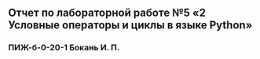 ## Отчет по лабораторной работе №5 «2 Условные операторы и циклы в языке Python»
### ПИЖ-б-0-20-1 Бокань И. П. 